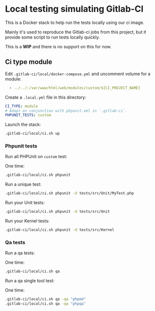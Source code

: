 # Local testing simulating Gitlab-CI

This is a Docker stack to help run the tests locally using our ci image.

Mainly it's used to reproduce the Gitlab-ci jobs from this project, but it
provide some script to run tests locally quickly.

This is a **WIP** and there is no support on this for now.

## Ci type module

Edit `.gitlab-ci/local/docker-compose.yml` and uncomment volume for a module:

```yaml
  - ../../:/var/www/html/web/modules/custom/${CI_PROJECT_NAME}
```

Create a `.local.yml` file in this directory:

```yaml
CI_TYPE: module
# Adapt on conjunction with phpunit.xml in `.gitlab-ci`.
PHPUNIT_TESTS: custom
```

Launch the stack:

```bash
.gitlab-ci/local/ci.sh up
```

### Phpunit tests

Run all PHPUnit on `custom` test:

One time:

```bash
.gitlab-ci/local/ci.sh phpunit
```

Run a unique test:

```bash
.gitlab-ci/local/ci.sh phpunit -d tests/src/Unit/MyTest.php
```

Run your Unit tests:

```bash
.gitlab-ci/local/ci.sh phpunit -d tests/src/Unit
```

Run your Kernel tests:

```bash
.gitlab-ci/local/ci.sh phpunit -d tests/src/Kernel
```

### Qa tests

Run a qa tests:

One time:

```bash
.gitlab-ci/local/ci.sh qa
```

Run a qa single tool test:

One time:

```bash
.gitlab-ci/local/ci.sh qa -qa "phpmd"
.gitlab-ci/local/ci.sh qa -qa "phpqa"
```